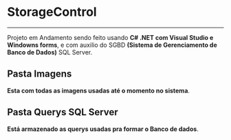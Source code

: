 # StorageControl
***
Projeto em Andamento sendo feito usando **C# .NET com Visual Studio e Windowns forms**, e com auxilio do SGBD **(Sistema de Gerenciamento de Banco de Dados)** SQL Server.

## Pasta Imagens
**Esta com todas as imagens usadas até o momento no sistema**.

## Pasta Querys SQL Server
**Está armazenado as querys usadas pra formar o Banco de dados**.
